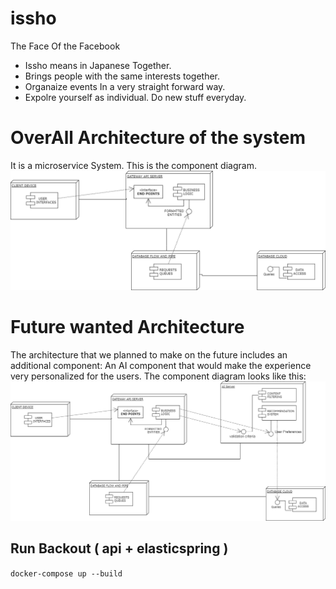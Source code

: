 # issho
The Face Of the Facebook
- Issho means in Japanese Together.
- Brings people with the same interests together.
- Organaize events In a very straight forward way.
- Expolre yourself as individual. Do new stuff everyday.

# OverAll Architecture of the system
It is a microservice System. This is the component diagram.
![Architecture](https://raw.githubusercontent.com/mohammedslimani/issho/master/documentation/architecture.png)

# Future wanted Architecture
The architecture that we planned to make on the future includes an additional component: An AI component that would make the experience very personalized for the users. The component diagram looks like this:
![Architecture](https://raw.githubusercontent.com/mohammedslimani/issho/master/documentation/future_architecture.png)
## Run Backout ( api + elasticspring )
`docker-compose up --build`
